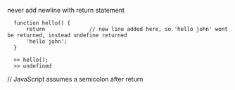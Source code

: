 never add newline with return statement

      function hello() {
          return              // new line added here, so 'hello john' wont be returned, instead undefine returned
          'hello john';
      }

      >> hello();
      >> undefined

 // JavaScript assumes a semicolon after return

